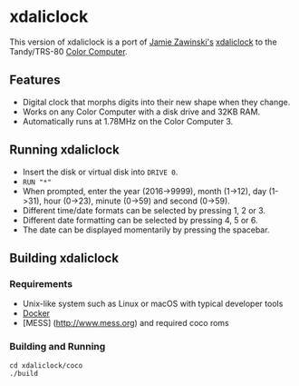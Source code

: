 # xdaliclock
This version of xdaliclock is a port of [Jamie Zawinski's](https://www.jwz.org/) [xdaliclock](https://www.jwz.org/xdaliclock/) to the Tandy/TRS-80 [Color Computer](https://en.wikipedia.org/wiki/TRS-80_Color_Computer).

## Features
* Digital clock that morphs digits into their new shape when they change.
* Works on any Color Computer with a disk drive and 32KB RAM.
* Automatically runs at 1.78MHz on the Color Computer 3.

## Running xdaliclock
* Insert the disk or virtual disk into `DRIVE 0`.
* `RUN "*"`
* When prompted, enter the year (2016->9999), month (1->12), day (1->31), hour (0->23), minute (0->59) and second (0->59).
* Different time/date formats can be selected by pressing 1, 2 or 3.
* Different date formatting can be selected by pressing 4, 5 or 6.
* The date can be displayed momentarily by pressing the spacebar.

## Building xdaliclock
### Requirements
* Unix-like system such as Linux or macOS with typical developer tools
* [Docker](https://www.docker.com/products/docker-desktop)
* [MESS] (http://www.mess.org) and required coco roms

### Building and Running
```
cd xdaliclock/coco
./build
```
